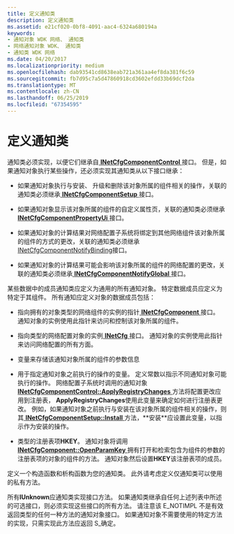 ```yaml
---
title: 定义通知类
description: 定义通知类
ms.assetid: e21cf020-0bf8-4091-aac4-6324a680194a
keywords:
- 通知对象 WDK 网络、 通知类
- 网络通知对象 WDK、 通知类
- 通知类 WDK 网络
ms.date: 04/20/2017
ms.localizationpriority: medium
ms.openlocfilehash: dab93541cd8638eab721a361aa4ef8da381f6c59
ms.sourcegitcommit: fb7d95c7a5d47860918cd3602efdd33b69dcf2da
ms.translationtype: MT
ms.contentlocale: zh-CN
ms.lasthandoff: 06/25/2019
ms.locfileid: "67354595"
---
```

# <a name="defining-a-notify-class"></a>定义通知类





通知类必须实现，以便它们继承自[ **INetCfgComponentControl** ](https://docs.microsoft.com/previous-versions/windows/hardware/network/ff547725(v=vs.85))接口。 但是，如果通知对象执行某些操作，还必须实现其通知类从以下接口继承：

-   如果通知对象执行与安装、 升级和删除该对象所属的组件相关的操作，关联的通知类必须继承[ **INetCfgComponentSetup** ](https://docs.microsoft.com/previous-versions/windows/hardware/network/ff547758(v=vs.85))接口。

-   如果通知对象显示该对象所属的组件的自定义属性页，关联的通知类必须继承[ **INetCfgComponentPropertyUi** ](https://docs.microsoft.com/previous-versions/windows/hardware/network/ff547738(v=vs.85))接口。

-   如果通知对象的计算结果对网络配置子系统将绑定到其他网络组件该对象所属的组件的方式的更改，关联的通知类必须继承[INetCfgComponentNotifyBinding](https://docs.microsoft.com/previous-versions/windows/hardware/network/ff547730(v=vs.85))接口。

-   如果通知对象的计算结果可能会影响该对象所属的组件的网络配置的更改，关联的通知类必须继承[ **INetCfgComponentNotifyGlobal** ](https://docs.microsoft.com/previous-versions/windows/hardware/network/ff547733(v=vs.85))接口。

某些数据中的成员通知类应定义为通用的所有通知对象。 特定数据成员应定义为特定于其组件。 所有通知应定义对象的数据成员包括：

-   指向拥有的对象类型的网络组件的实例的指针[ **INetCfgComponent** ](https://docs.microsoft.com/previous-versions/windows/hardware/network/ff547715(v=vs.85))接口。 通知对象的实例使用此指针来访问和控制该对象所属的组件。

-   指向类型的网络配置对象的实例[ **INetCfg** ](https://docs.microsoft.com/previous-versions/windows/hardware/network/ff547694(v=vs.85))接口。 通知对象的实例使用此指针来访问网络配置的所有方面。

-   变量来存储该通知对象所属的组件的参数信息

-   用于指定通知对象之前执行的操作的变量。 定义常数以指示不同通知对象可能执行的操作。 网络配置子系统时调用的通知对象[ **INetCfgComponentControl::ApplyRegistryChanges** ](https://docs.microsoft.com/previous-versions/windows/hardware/network/ff547727(v=vs.85))方法将配置更改应用到注册表， **ApplyRegistryChanges**使用此变量来确定如何进行注册表更改。 例如，如果通知对象之前执行与安装在该对象所属的组件相关的操作，则其[ **INetCfgComponentSetup::Install** ](https://docs.microsoft.com/previous-versions/windows/hardware/network/ff547762(v=vs.85))方法，**安装**应设置此变量，以指示作为安装的操作。

-   类型的注册表项**HKEY**。 通知对象将调用[ **INetCfgComponent::OpenParamKey** ](https://docs.microsoft.com/previous-versions/windows/hardware/network/ff547890(v=vs.85))拥有打开和检索包含为组件的参数的注册表项的对象的组件的方法。 通知对象然后设置**HKEY**该注册表项的成员。

定义一个构造函数和析构函数为您的通知类。 此外请考虑定义仅通知类可以使用的私有方法。

所有**IUnknown**应通知类实现接口方法。 如果通知类继承自任何上述列表中所述的可选接口，则必须实现这些接口的所有方法。 请注意该 E\_NOTIMPL 不是有效返回类型的任何一种方法的通知对象接口。 如果通知对象不需要使用的特定方法的实现，只需实现此方法应返回 S\_确定。

 

 





